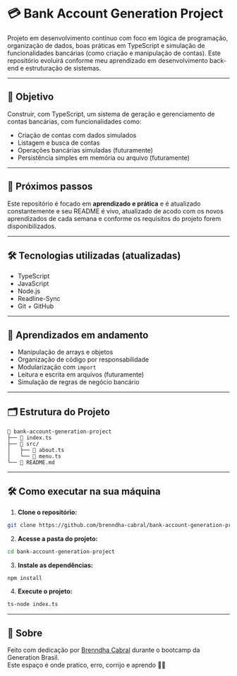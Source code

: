 # 💳 Bank Account Generation Project

Projeto em desenvolvimento contínuo com foco em lógica de programação, organização de dados, boas práticas em TypeScript e simulação de funcionalidades bancárias (como criação e manipulação de contas). Este repositório evoluirá conforme meu aprendizado em desenvolvimento back-end e estruturação de sistemas.

---

## 📌 Objetivo

Construir, com TypeScript, um sistema de geração e gerenciamento de contas bancárias, com funcionalidades como:

- Criação de contas com dados simulados
- Listagem e busca de contas
- Operações bancárias simuladas (futuramente)
- Persistência simples em memória ou arquivo (futuramente)

---

## 🚀 Próximos passos

Este repositório é focado em **aprendizado e prática** e é atualizado constantemente e seu README é vivo, atualizado de acodo com os novos aprendizados de cada semana e conforme os requisitos do projeto forem disponibilizados.

---

## 🛠 Tecnologias utilizadas (atualizadas)

- TypeScript
- JavaScript
- Node.js
- Readline-Sync
- Git + GitHub

---

## 🧠 Aprendizados em andamento

- Manipulação de arrays e objetos
- Organização de código por responsabilidade
- Modularização com `import`
- Leitura e escrita em arquivos (futuramente)
- Simulação de regras de negócio bancário

---

## 🗂️ Estrutura do Projeto

```plaintext
📁 bank-account-generation-project
├── 📄 index.ts            
├── 📁 src/               
│   ├── 📄 about.ts     
│   └── 📄 menu.ts        
└── 📄 README.md          
```

---

## 🛠️ Como executar na sua máquina

1. **Clone o repositório:**

```bash
git clone https://github.com/brenndha-cabral/bank-account-generation-project.git
````

2. **Acesse a pasta do projeto:**

```bash
cd bank-account-generation-project
```

3. **Instale as dependências:**

```bash
npm install
```

4. **Execute o projeto:**

```bash
ts-node index.ts
```
---

## 📌 Sobre

Feito com dedicação por [Brenndha Cabral](https://www.linkedin.com/in/brenndhacabral/) durante o bootcamp da Generation Brasil.  
Este espaço é onde pratico, erro, corrijo e aprendo 💪✨
